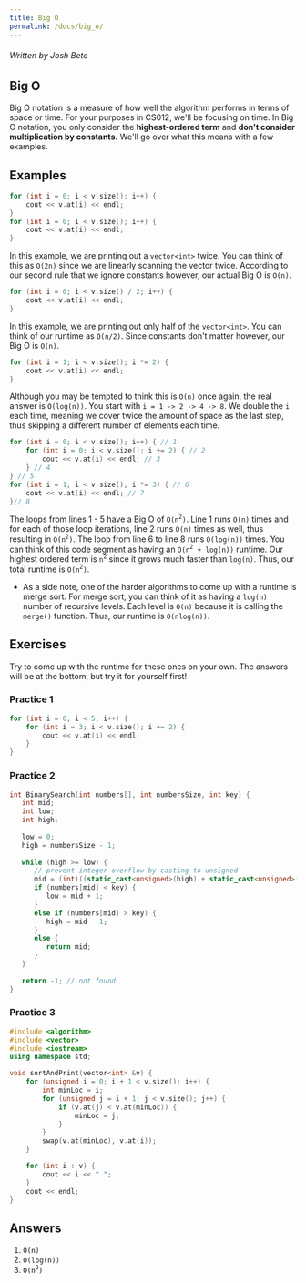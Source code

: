 ```yaml
---
title: Big O
permalink: /docs/big_o/
---
```


###### Written by Josh Beto

## Big O
Big O notation is a measure of how well the algorithm performs in terms of space or time. For your purposes in CS012, we'll be focusing on time. In Big O notation, you only consider the **highest-ordered term** and **don't consider multiplication by constants.** We'll go over what this means with a few examples.

## Examples

```cpp
for (int i = 0; i < v.size(); i++) {
    cout << v.at(i) << endl;
}
for (int i = 0; i < v.size(); i++) {
    cout << v.at(i) << endl;
}
```
In this example, we are printing out a `vector<int>` twice. You can think of this as `O(2n)` since we are linearly scanning the vector twice. According to our second rule that we ignore constants however, our actual Big O is `O(n)`.

```cpp
for (int i = 0; i < v.size() / 2; i++) {
    cout << v.at(i) << endl;
}
```
In this example, we are printing out only half of the `vector<int>`. You can think of our runtime as `O(n/2)`. Since constants don't matter however, our Big O is `O(n)`.

```cpp
for (int i = 1; i < v.size(); i *= 2) {
    cout << v.at(i) << endl;
}
```
Although you may be tempted to think this is `O(n)` once again, the real answer is `O(log(n))`. You start with `i = 1 -> 2 -> 4 -> 8`. We double the `i` each time, meaning we cover twice the amount of space as the last step, thus skipping a different number of elements each time.

```cpp
for (int i = 0; i < v.size(); i++) { // 1
    for (int i = 0; i < v.size(); i += 2) { // 2
        cout << v.at(i) << endl; // 3
    } // 4
} // 5
for (int i = 1; i < v.size(); i *= 3) { // 6
    cout << v.at(i) << endl; // 7
}// 8
```

The loops from lines 1 - 5 have a Big O of `O(n`<sup>`2`</sup>`)`. Line 1 runs `O(n)` times and for each of those loop iterations, line 2 runs `O(n)` times as well, thus resulting in `O(n`<sup>`2`</sup>`)`. The loop from line 6 to line 8 runs `O(log(n))` times. You can think of this code segment as having an `O(n`<sup>`2`</sup>` + log(n))` runtime. Our highest ordered term is `n`<sup>`2`</sup> since it grows much faster than `log(n)`. Thus, our total runtime is `O(n`<sup>`2`</sup>`)`.

* As a side note, one of the harder algorithms to come up with a runtime is merge sort. For merge sort, you can think of it as having a `log(n)` number of recursive levels. Each level is `O(n)` because it is calling the `merge()` function. Thus, our runtime is `O(nlog(n))`.

## Exercises

Try to come up with the runtime for these ones on your own. The answers will be at the bottom, but try it for yourself first!

### Practice 1
```cpp
for (int i = 0; i < 5; i++) {
    for (int i = 3; i < v.size(); i += 2) {
        cout << v.at(i) << endl;
    }
}
```

### Practice 2
```cpp
int BinarySearch(int numbers[], int numbersSize, int key) {
   int mid;
   int low;
   int high;
   
   low = 0;
   high = numbersSize - 1;
   
   while (high >= low) {
      // prevent integer overflow by casting to unsigned
      mid = (int)((static_cast<unsigned>(high) + static_cast<unsigned>(low)) / 2);
      if (numbers[mid] < key) {
         low = mid + 1;
      }
      else if (numbers[mid] > key) {
         high = mid - 1;
      }
      else {
         return mid;
      }
   }
   
   return -1; // not found
}
```

### Practice 3
```cpp
#include <algorithm>
#include <vector>
#include <iostream>
using namespace std;

void sortAndPrint(vector<int> &v) {
    for (unsigned i = 0; i + 1 < v.size(); i++) {
        int minLoc = i;
        for (unsigned j = i + 1; j < v.size(); j++) {
            if (v.at(j) < v.at(minLoc)) {
                minLoc = j;
            }
        }
        swap(v.at(minLoc), v.at(i));
    }

    for (int i : v) {
        cout << i << " ";
    }
    cout << endl;
}
```

## Answers

1. `O(n)`
2. `O(log(n))`
3. `O(n`<sup>`2`</sup>`)`
